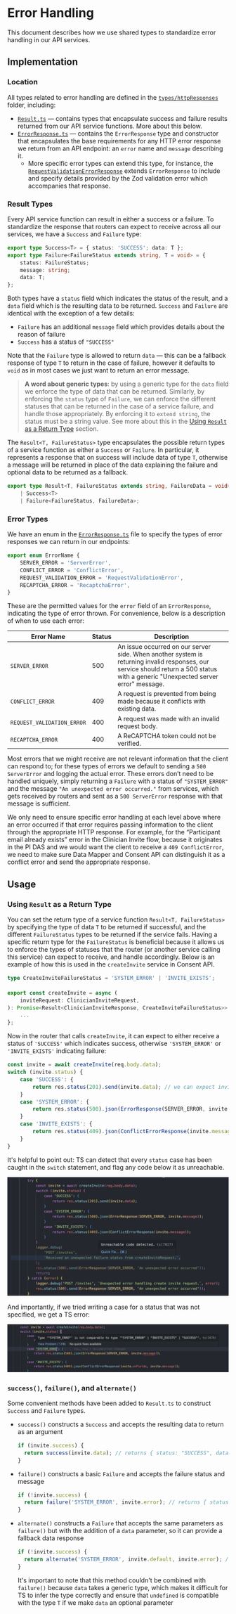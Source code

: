 # Error Handling

This document describes how we use shared types to standardize error handling in our API services.

## Implementation

### Location

All types related to error handling are defined in the [`types/httpResponses`](../packages/types/src/httpResponses) folder, including:

- [`Result.ts`](../packages/types/src/httpResponses/Result.ts) — contains types that encapsulate success and failure results returned from our API service functions. More about this below.
- [`ErrorResponse.ts`](../packages/types/src/httpResponses/ErrorResponse.ts) — contains the `ErrorResponse` type and constructor that encapsulates the base requirements for any HTTP error response we return from an API endpoint: an `error` name and `message` describing it.
  - More specific error types can extend this type, for instance, the [`RequestValidationErrorResponse`](../packages/types/src/httpResponses/RequestValidationErrorResponse.ts) extends `ErrorResponse` to include and specify details provided by the Zod validation error which accompanies that response.

### Result Types

Every API service function can result in either a success or a failure. To standardize the response that routers can expect to receive across all our services, we have a `Success` and `Failure` type:

```ts
export type Success<T> = { status: 'SUCCESS'; data: T };
export type Failure<FailureStatus extends string, T = void> = {
	status: FailureStatus;
	message: string;
	data: T;
};
```

Both types have a `status` field which indicates the status of the result, and a `data` field which is the resulting data to be returned. `Success` and `Failure` are identical with the exception of a few details:

- `Failure` has an additional `message` field which provides details about the reason of failure
- `Success` has a status of `"SUCCESS"`

Note that the `Failure` type is allowed to return `data` — this can be a fallback response of type `T` to return in the case of failure, however it defaults to `void` as in most cases we just want to return an error message.

> **A word about generic types**: by using a generic type for the `data` field we enforce the type of data that can be returned. Similarly, by enforcing the `status` type of `Failure`, we can enforce the different statuses that can be returned in the case of a service failure, and handle those appropriately. By enforcing it to `extend string`, the status must be a string value. See more about this in the [Using `Result` as a Return Type](#using-result-as-a-return-type) section.

The `Result<T, FailureStatus>` type encapsulates the possible return types of a service function as either a `Success` or `Failure`. In particular, it represents a response that on success will include data of type `T`, otherwise a message will be returned in place of the data explaining the failure and optional data to be returned as a fallback.

```ts
export type Result<T, FailureStatus extends string, FailureData = void> =
	| Success<T>
	| Failure<FailureStatus, FailureData>;
```

### Error Types

We have an enum in the [`ErrorResponse.ts`](../packages/types/src/httpResponses/ErrorResponse.ts) file to specify the types of error responses we can return in our endpoints:

```ts
export enum ErrorName {
	SERVER_ERROR = 'ServerError',
	CONFLICT_ERROR = 'ConflictError',
	REQUEST_VALIDATION_ERROR = 'RequestValidationError',
	RECAPTCHA_ERROR = 'RecaptchaError',
}
```

These are the permitted values for the `error` field of an `ErrorResponse`, indicating the type of error thrown. For convenience, below is a description of when to use each error:

| Error Name                 | Status | Description                                                                                                                                                                        |
| -------------------------- | ------ | ---------------------------------------------------------------------------------------------------------------------------------------------------------------------------------- |
| `SERVER_ERROR`             | 500    | An issue occurred on our server side. When another system is returning invalid responses, our service should return a 500 status with a generic "Unexpected server error" message. |
| `CONFLICT_ERROR`           | 409    | A request is prevented from being made because it conflicts with existing data.                                                                                                    |
| `REQUEST_VALIDATION_ERROR` | 400    | A request was made with an invalid request body.                                                                                                                                   |
| `RECAPTCHA_ERROR`          | 400    | A ReCAPTCHA token could not be verified.                                                                                                                                           |

Most errors that we might receive are not relevant information that the client can respond to; for these types of errors we default to sending a `500 ServerError` and logging the actual error. These errors don’t need to be handled uniquely, simply returning a `Failure` with a status of `"SYSTEM_ERROR"` and the message `"An unexpected error occurred."` from services, which gets received by routers and sent as a `500 ServerError` response with that message is sufficient.

We only need to ensure specific error handling at each level above where an error occurred if that error requires passing information to the client through the appropriate HTTP response. For example, for the “Participant email already exists” error in the Clinician Invite flow, because it originates in the PI DAS and we would want the client to receive a `409 ConflictError`, we need to make sure Data Mapper and Consent API can distinguish it as a conflict error and send the appropriate response.

## Usage

### Using `Result` as a Return Type

You can set the return type of a service function `Result<T, FailureStatus>` by specifying the type of data `T` to be returned if successful, and the different `FailureStatus` types to be returned if the service fails. Having a specific return type for the `FailureStatus` is beneficial because it allows us to enforce the types of statuses that the router (or another service calling this service) can expect to receive, and handle accordingly. Below is an example of how this is used in the `createInvite` service in Consent API.

```ts
type CreateInviteFailureStatus = 'SYSTEM_ERROR' | 'INVITE_EXISTS';

export const createInvite = async (
	inviteRequest: ClinicianInviteRequest,
): Promise<Result<ClinicianInviteResponse, CreateInviteFailureStatus>> => {
	...
};
```

Now in the router that calls `createInvite`, it can expect to either receive a status of `'SUCCESS'` which indicates success, otherwise `'SYSTEM_ERROR'` or `'INVITE_EXISTS'` indicating failure:

```ts
const invite = await createInvite(req.body.data);
switch (invite.status) {
	case 'SUCCESS': {
		return res.status(201).send(invite.data); // we can expect invite.data to be of type ClinicianInviteResponse
	}
	case 'SYSTEM_ERROR': {
		return res.status(500).json(ErrorResponse(SERVER_ERROR, invite.message));
	}
	case 'INVITE_EXISTS': {
		return res.status(409).json(ConflictErrorResponse(invite.message));
	}
}
```

It's helpful to point out: TS can detect that every `status` case has been caught in the `switch` statement, and flag any code below it as unreachable.

![Unreachable code](./images/error-handling-unreachable-code.png)

And importantly, if we tried writing a case for a status that was not specified, we get a TS error:

![Failure Status typing](./images/error-handling-failure-statuses.png)

### `success()`, `failure()`, and `alternate()`

Some convenient methods have been added to `Result.ts` to construct `Success` and `Failure` types.

- `success()` constructs a `Success` and accepts the resulting data to return as an argument
  ```ts
  if (invite.success) {
  	return success(invite.data); // returns { status: "SUCCESS", data: invite.data }
  }
  ```
- `failure()` constructs a basic `Failure` and accepts the failure status and message
  ```ts
  if (!invite.success) {
  	return failure('SYSTEM_ERROR', invite.error); // returns { status: "SYSTEM_ERROR", message: invite.error }
  }
  ```
- `alternate()` constructs a `Failure` that accepts the same parameters as `failure()` but with the addition of a `data` parameter, so it can provide a fallback data response
  ```ts
  if (!invite.success) {
  	return alternate('SYSTEM_ERROR', invite.default, invite.error); // returns { status: "SYSTEM_ERROR", data: invite.default, message: invite.error }
  }
  ```
  It's important to note that this method couldn't be combined with `failure()` because `data` takes a generic type, which makes it difficult for TS to infer the type correctly and ensure that `undefined` is compatible with the type `T` if we make `data` an optional parameter
